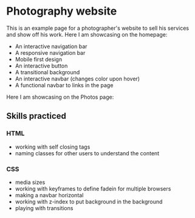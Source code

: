 # Photography website

This is an example page for a photographer's website to sell his services and show off his work. Here I am showcasing on the homepage:

- An interactive navigation bar
- A responsive navigation bar
- Mobile first design
- An interactive button
- A transitional background
- An interactive navbar (changes color upon hover)
- A functional navbar to links in the page

Here I am showcasing on the Photos page:


## Skills practiced
### HTML
- working with self closing tags
- naming classes for other users to understand the content

### CSS
- media sizes
- working with keyframes to define fadein for multiple browsers
- making a navbar horizontal
- working with z-index to put background in the background
- playing with transitions